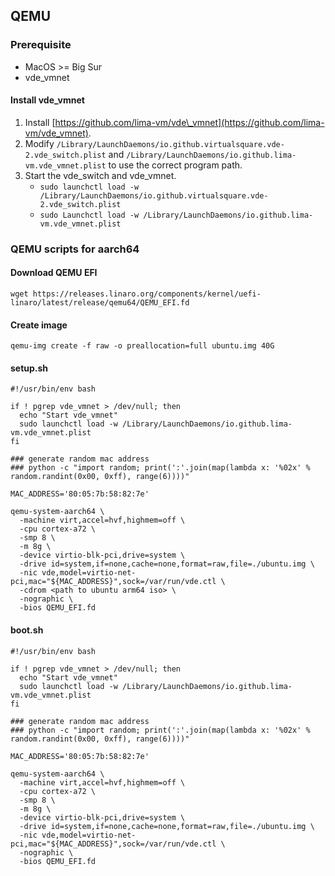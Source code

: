 ## QEMU

### Prerequisite
* MacOS >= Big Sur
* vde\_vmnet

#### Install vde\_vmnet
1. Install [https://github.com/lima-vm/vde\_vmnet](https://github.com/lima-vm/vde_vmnet).
2. Modify `/Library/LaunchDaemons/io.github.virtualsquare.vde-2.vde_switch.plist` and `/Library/LaunchDaemons/io.github.lima-vm.vde_vmnet.plist` to use the correct program path.
3. Start the vde\_switch and vde\_vmnet.
    * `sudo launchctl load -w /Library/LaunchDaemons/io.github.virtualsquare.vde-2.vde_switch.plist`
    * `sudo Launchctl load -w /Library/LaunchDaemons/io.github.lima-vm.vde_vmnet.plist`

### QEMU scripts for aarch64

#### Download QEMU EFI
```shell
wget https://releases.linaro.org/components/kernel/uefi-linaro/latest/release/qemu64/QEMU_EFI.fd
```

#### Create image
```
qemu-img create -f raw -o preallocation=full ubuntu.img 40G
```

#### setup.sh
```shell
#!/usr/bin/env bash

if ! pgrep vde_vmnet > /dev/null; then
  echo "Start vde_vmnet"
  sudo launchctl load -w /Library/LaunchDaemons/io.github.lima-vm.vde_vmnet.plist
fi

### generate random mac address
### python -c "import random; print(':'.join(map(lambda x: '%02x' % random.randint(0x00, 0xff), range(6))))"

MAC_ADDRESS='80:05:7b:58:82:7e'

qemu-system-aarch64 \
  -machine virt,accel=hvf,highmem=off \
  -cpu cortex-a72 \
  -smp 8 \
  -m 8g \
  -device virtio-blk-pci,drive=system \
  -drive id=system,if=none,cache=none,format=raw,file=./ubuntu.img \
  -nic vde,model=virtio-net-pci,mac="${MAC_ADDRESS}",sock=/var/run/vde.ctl \
  -cdrom <path to ubuntu arm64 iso> \
  -nographic \
  -bios QEMU_EFI.fd
```

#### boot.sh
```shell
#!/usr/bin/env bash

if ! pgrep vde_vmnet > /dev/null; then
  echo "Start vde_vmnet"
  sudo launchctl load -w /Library/LaunchDaemons/io.github.lima-vm.vde_vmnet.plist
fi

### generate random mac address
### python -c "import random; print(':'.join(map(lambda x: '%02x' % random.randint(0x00, 0xff), range(6))))"

MAC_ADDRESS='80:05:7b:58:82:7e'

qemu-system-aarch64 \
  -machine virt,accel=hvf,highmem=off \
  -cpu cortex-a72 \
  -smp 8 \
  -m 8g \
  -device virtio-blk-pci,drive=system \
  -drive id=system,if=none,cache=none,format=raw,file=./ubuntu.img \
  -nic vde,model=virtio-net-pci,mac="${MAC_ADDRESS}",sock=/var/run/vde.ctl \
  -nographic \
  -bios QEMU_EFI.fd
```

